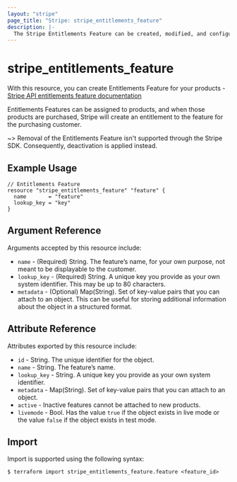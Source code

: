 ```yaml
---
layout: "stripe"
page_title: "Stripe: stripe_entitlements_feature"
description: |- 
  The Stripe Entitlements Feature can be created, modified, and configured by this resource.
---
```


# stripe_entitlements_feature

With this resource, you can create Entitlements Feature for your products - [Stripe API entitlements feature documentation](https://docs.stripe.com/api/entitlements/feature) 

Entitlements Features can be assigned to products, and when those products are purchased, 
Stripe will create an entitlement to the feature for the purchasing customer.

~> Removal of the Entitlements Feature isn't supported through the Stripe SDK. Consequently, deactivation is applied instead.

## Example Usage

```hcl
// Entitlements Feature
resource "stripe_entitlements_feature" "feature" {
  name       = "feature"
  lookup_key = "key"
}
```

## Argument Reference

Arguments accepted by this resource include:

* `name` - (Required) String. The feature’s name, for your own purpose, not meant to be displayable to the customer.
* `lookup_key` - (Required) String. A unique key you provide as your own system identifier. This may be up to 80 characters.
* `metadata` - (Optional) Map(String). Set of key-value pairs that you can attach to an object.
    This can be useful for storing additional information about the object in a structured format.

## Attribute Reference

Attributes exported by this resource include:

* `id` - String. The unique identifier for the object.
* `name` - String. The feature’s name.
* `lookup_key` - String. A unique key you provide as your own system identifier.
* `metadata` - Map(String). Set of key-value pairs that you can attach to an object.
* `active` - Inactive features cannot be attached to new products.
* `livemode` - Bool. Has the value `true` if the object exists in live mode or the value `false`
  if the object exists in test mode.

## Import

Import is supported using the following syntax:

```shell
$ terraform import stripe_entitlements_feature.feature <feature_id>
```